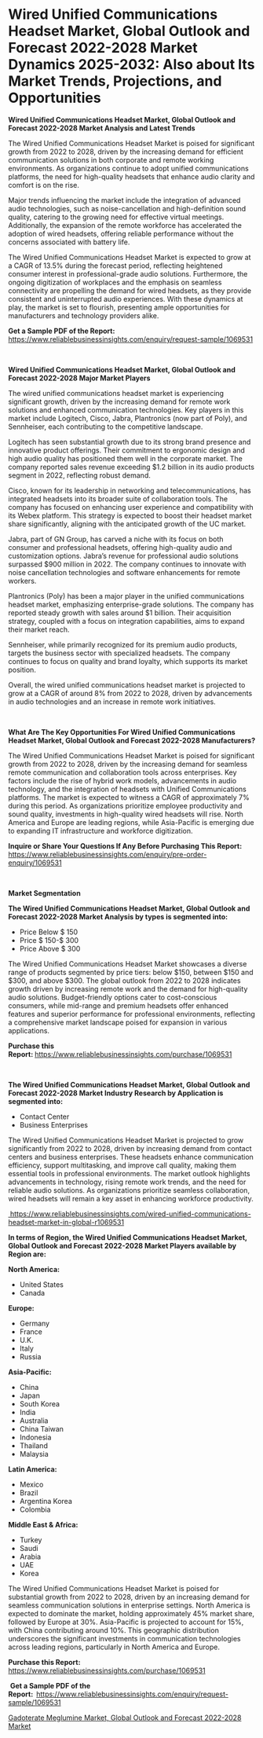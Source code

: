 <p><h1>Wired Unified Communications Headset Market, Global Outlook and Forecast 2022-2028 Market Dynamics 2025-2032: Also about Its Market Trends, Projections, and Opportunities</h1></p><p><strong>Wired Unified Communications Headset Market, Global Outlook and Forecast 2022-2028 Market Analysis and Latest Trends</strong></p>
<p><p>The Wired Unified Communications Headset Market is poised for significant growth from 2022 to 2028, driven by the increasing demand for efficient communication solutions in both corporate and remote working environments. As organizations continue to adopt unified communications platforms, the need for high-quality headsets that enhance audio clarity and comfort is on the rise. </p><p>Major trends influencing the market include the integration of advanced audio technologies, such as noise-cancellation and high-definition sound quality, catering to the growing need for effective virtual meetings. Additionally, the expansion of the remote workforce has accelerated the adoption of wired headsets, offering reliable performance without the concerns associated with battery life. </p><p>The Wired Unified Communications Headset Market is expected to grow at a CAGR of 13.5% during the forecast period, reflecting heightened consumer interest in professional-grade audio solutions. Furthermore, the ongoing digitization of workplaces and the emphasis on seamless connectivity are propelling the demand for wired headsets, as they provide consistent and uninterrupted audio experiences. With these dynamics at play, the market is set to flourish, presenting ample opportunities for manufacturers and technology providers alike.</p></p>
<p><strong>Get a Sample PDF of the Report:&nbsp;</strong> <a href="https://www.reliablebusinessinsights.com/enquiry/request-sample/1069531?utm_campaign=3326&utm_medium=2&utm_source=Github&utm_content=ia&utm_term=21032025&utm_id=wired-unified-communications-headset-market-global-outlook-and-forecast-2022-2028">https://www.reliablebusinessinsights.com/enquiry/request-sample/1069531</a></p>
<p>&nbsp;</p>
<p><strong>Wired Unified Communications Headset Market, Global Outlook and Forecast 2022-2028 Major Market Players</strong></p>
<p><p>The wired unified communications headset market is experiencing significant growth, driven by the increasing demand for remote work solutions and enhanced communication technologies. Key players in this market include Logitech, Cisco, Jabra, Plantronics (now part of Poly), and Sennheiser, each contributing to the competitive landscape.</p><p>Logitech has seen substantial growth due to its strong brand presence and innovative product offerings. Their commitment to ergonomic design and high audio quality has positioned them well in the corporate market. The company reported sales revenue exceeding $1.2 billion in its audio products segment in 2022, reflecting robust demand.</p><p>Cisco, known for its leadership in networking and telecommunications, has integrated headsets into its broader suite of collaboration tools. The company has focused on enhancing user experience and compatibility with its Webex platform. This strategy is expected to boost their headset market share significantly, aligning with the anticipated growth of the UC market.</p><p>Jabra, part of GN Group, has carved a niche with its focus on both consumer and professional headsets, offering high-quality audio and customization options. Jabra’s revenue for professional audio solutions surpassed $900 million in 2022. The company continues to innovate with noise cancellation technologies and software enhancements for remote workers.</p><p>Plantronics (Poly) has been a major player in the unified communications headset market, emphasizing enterprise-grade solutions. The company has reported steady growth with sales around $1 billion. Their acquisition strategy, coupled with a focus on integration capabilities, aims to expand their market reach.</p><p>Sennheiser, while primarily recognized for its premium audio products, targets the business sector with specialized headsets. The company continues to focus on quality and brand loyalty, which supports its market position.</p><p>Overall, the wired unified communications headset market is projected to grow at a CAGR of around 8% from 2022 to 2028, driven by advancements in audio technologies and an increase in remote work initiatives.</p></p>
<p>&nbsp;</p>
<p><strong>What Are The Key Opportunities For Wired Unified Communications Headset Market, Global Outlook and Forecast 2022-2028 Manufacturers?</strong></p>
<p><p>The Wired Unified Communications Headset Market is poised for significant growth from 2022 to 2028, driven by the increasing demand for seamless remote communication and collaboration tools across enterprises. Key factors include the rise of hybrid work models, advancements in audio technology, and the integration of headsets with Unified Communications platforms. The market is expected to witness a CAGR of approximately 7% during this period. As organizations prioritize employee productivity and sound quality, investments in high-quality wired headsets will rise. North America and Europe are leading regions, while Asia-Pacific is emerging due to expanding IT infrastructure and workforce digitization.</p></p>
<p><strong>Inquire or Share Your Questions If Any Before Purchasing This Report:</strong> <a href="https://www.reliablebusinessinsights.com/enquiry/pre-order-enquiry/1069531?utm_campaign=3326&utm_medium=2&utm_source=Github&utm_content=ia&utm_term=21032025&utm_id=wired-unified-communications-headset-market-global-outlook-and-forecast-2022-2028">https://www.reliablebusinessinsights.com/enquiry/pre-order-enquiry/1069531</a></p>
<p>&nbsp;</p>
<p><strong>Market Segmentation</strong></p>
<p><strong>The Wired Unified Communications Headset Market, Global Outlook and Forecast 2022-2028 Market Analysis by types is segmented into:</strong></p>
<p><ul><li>Price Below $ 150</li><li>Price $ 150-$ 300</li><li>Price Above $ 300</li></ul></p>
<p><p>The Wired Unified Communications Headset Market showcases a diverse range of products segmented by price tiers: below $150, between $150 and $300, and above $300. The global outlook from 2022 to 2028 indicates growth driven by increasing remote work and the demand for high-quality audio solutions. Budget-friendly options cater to cost-conscious consumers, while mid-range and premium headsets offer enhanced features and superior performance for professional environments, reflecting a comprehensive market landscape poised for expansion in various applications.</p></p>
<p><strong>Purchase this Report:&nbsp;</strong><a href="https://www.reliablebusinessinsights.com/purchase/1069531?utm_campaign=3326&utm_medium=2&utm_source=Github&utm_content=ia&utm_term=21032025&utm_id=wired-unified-communications-headset-market-global-outlook-and-forecast-2022-2028">https://www.reliablebusinessinsights.com/purchase/1069531</a></p>
<p>&nbsp;</p>
<p><strong>The Wired Unified Communications Headset Market, Global Outlook and Forecast 2022-2028 Market Industry Research by Application is segmented into:</strong></p>
<p><ul><li>Contact Center</li><li>Business Enterprises</li></ul></p>
<p><p>The Wired Unified Communications Headset Market is projected to grow significantly from 2022 to 2028, driven by increasing demand from contact centers and business enterprises. These headsets enhance communication efficiency, support multitasking, and improve call quality, making them essential tools in professional environments. The market outlook highlights advancements in technology, rising remote work trends, and the need for reliable audio solutions. As organizations prioritize seamless collaboration, wired headsets will remain a key asset in enhancing workforce productivity.</p></p>
<p><a href="https://www.reliablebusinessinsights.com/wired-unified-communications-headset-market-in-global-r1069531?utm_campaign=3326&utm_medium=2&utm_source=Github&utm_content=ia&utm_term=21032025&utm_id=wired-unified-communications-headset-market-global-outlook-and-forecast-2022-2028">&nbsp;https://www.reliablebusinessinsights.com/wired-unified-communications-headset-market-in-global-r1069531</a></p>
<p><strong>In terms of Region, the Wired Unified Communications Headset Market, Global Outlook and Forecast 2022-2028 Market Players available by Region are:</strong></p>
<p>
    <p> <strong> North America: </strong>
        <ul>
            <li>United States</li>
            <li>Canada</li>
        </ul>
        </p> 
    <p> <strong> Europe: </strong>
        <ul>
            <li>Germany</li>
            <li>France</li>
            <li>U.K.</li>
            <li>Italy</li>
            <li>Russia</li>
        </ul>
        </p> 
    <p> <strong> Asia-Pacific: </strong>
        <ul>
            <li>China</li>
            <li>Japan</li>
            <li>South Korea</li>
            <li>India</li>
            <li>Australia</li>
            <li>China Taiwan</li>
            <li>Indonesia</li>
            <li>Thailand</li>
            <li>Malaysia</li>
        </ul>
        </p> 
    <p> <strong> Latin America: </strong>
        <ul>
            <li>Mexico</li>
            <li>Brazil</li>
            <li>Argentina Korea</li>
            <li>Colombia</li>
        </ul>
        </p> 
    <p> <strong> Middle East & Africa: </strong>
        <ul>
            <li>Turkey</li>
            <li>Saudi</li>
            <li>Arabia</li>
            <li>UAE</li>
            <li>Korea</li>
        </ul>
    </p>
    </p>
<p><p>The Wired Unified Communications Headset Market is poised for substantial growth from 2022 to 2028, driven by an increasing demand for seamless communication solutions in enterprise settings. North America is expected to dominate the market, holding approximately 45% market share, followed by Europe at 30%. Asia-Pacific is projected to account for 15%, with China contributing around 10%. This geographic distribution underscores the significant investments in communication technologies across leading regions, particularly in North America and Europe.</p></p>
<p><strong>Purchase this Report: </strong><a href="https://www.reliablebusinessinsights.com/purchase/1069531?utm_campaign=3326&utm_medium=2&utm_source=Github&utm_content=ia&utm_term=21032025&utm_id=wired-unified-communications-headset-market-global-outlook-and-forecast-2022-2028">https://www.reliablebusinessinsights.com/purchase/1069531</a></p>
<p>&nbsp;<strong>Get a Sample PDF of the Report:&nbsp;&nbsp;</strong><a href="https://www.reliablebusinessinsights.com/enquiry/request-sample/1069531?utm_campaign=3326&utm_medium=2&utm_source=Github&utm_content=ia&utm_term=21032025&utm_id=wired-unified-communications-headset-market-global-outlook-and-forecast-2022-2028">https://www.reliablebusinessinsights.com/enquiry/request-sample/1069531</a></p>
<p><strong></strong></p>
<p><p><a href="https://github.com/cobinaydin13/Market-Research-Report-List-1/blob/main/gadoterate-meglumine-market-global-outlook-and-forecast-2022-2028-market.md?utm_campaign=3326&utm_medium=2&utm_source=Github&utm_content=ia&utm_term=21032025&utm_id=wired-unified-communications-headset-market-global-outlook-and-forecast-2022-2028">Gadoterate Meglumine Market, Global Outlook and Forecast 2022-2028 Market</a></p></p>